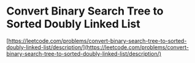 # Convert Binary Search Tree to Sorted Doubly Linked List

[https://leetcode.com/problems/convert-binary-search-tree-to-sorted-doubly-linked-list/description/](https://leetcode.com/problems/convert-binary-search-tree-to-sorted-doubly-linked-list/description/)
